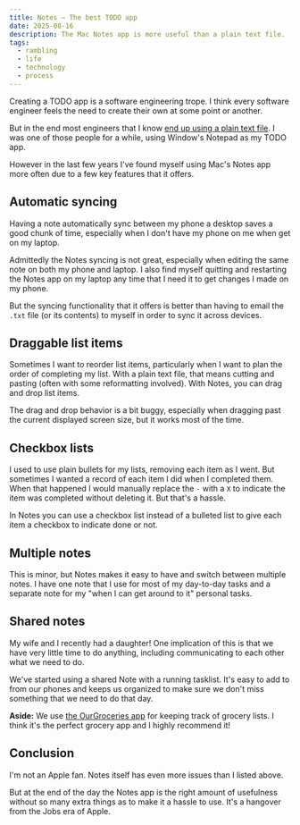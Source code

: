 ```yaml
---
title: Notes — The best TODO app
date: 2025-08-16
description: The Mac Notes app is more useful than a plain text file.
tags:
  - rambling
  - life
  - technology
  - process
---
```


Creating a TODO app is a software engineering trope. I think every software engineer feels the need to create their own at some point or another.

But in the end most engineers that I know [end up using a plain text file](https://www.google.com/search?client=firefox-b-1-d&q=hacker+news+i+tried+every+todo+app). I was one of those people for a while, using Window's Notepad as my TODO app.

However in the last few years I've found myself using Mac's Notes app more often due to a few key features that it offers.

<span class="excerpt_marker"></span>

## Automatic syncing

Having a note automatically sync between my phone a desktop saves a good chunk of time, especially when I don't have my phone on me when get on my laptop.

Admittedly the Notes syncing is not great, especially when editing the same note on both my phone and laptop. I also find myself quitting and restarting the Notes app on my laptop any time that I need it to get changes I made on my phone.

But the syncing functionality that it offers is better than having to email the `.txt` file (or its contents) to myself in order to sync it across devices.

## Draggable list items

Sometimes I want to reorder list items, particularly when I want to plan the order of completing my list. With a plain text file, that means cutting and pasting (often with some reformatting involved). With Notes, you can drag and drop list items.

The drag and drop behavior is a bit buggy, especially when dragging past the current displayed screen size, but it works most of the time.

## Checkbox lists

I used to use plain bullets for my lists, removing each item as I went. But sometimes I wanted a record of each item I did when I completed them. When that happened I would manually replace the `-` with a `X` to indicate the item was completed without deleting it. But that's a hassle.

In Notes you can use a checkbox list instead of a bulleted list to give each item a checkbox to indicate done or not.

## Multiple notes

This is minor, but Notes makes it easy to have and switch between multiple notes. I have one note that I use for most of my day-to-day tasks and a separate note for my "when I can get around to it" personal tasks.

## Shared notes

My wife and I recently had a daughter! One implication of this is that we have very little time to do anything, including communicating to each other what we need to do.

We've started using a shared Note with a running tasklist. It's easy to add to from our phones and keeps us organized to make sure we don't miss something that we need to do that day.

<script>
	import ContentAside from "$lib/components/ContentAside.svelte";
</script>

<ContentAside>
  <strong>Aside:</strong> We use <a href="https://www.ourgroceries.com/overview" target="_blank">the OurGroceries app</a> for keeping track of grocery lists. I think it's the perfect grocery app and I highly recommend it!
</ContentAside>

## Conclusion

I'm not an Apple fan. Notes itself has even more issues than I listed above.

But at the end of the day the Notes app is the right amount of usefulness without so many extra things as to make it a hassle to use. It's a hangover from the Jobs era of Apple.

